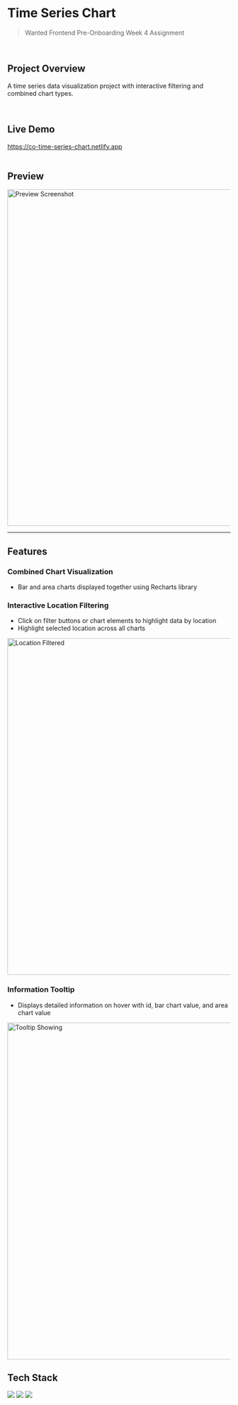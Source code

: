 # Time Series Chart

<!--
> 원티드 프리온보딩 4주차 과제
>-->
> Wanted Frontend Pre-Onboarding Week 4 Assignment

<br/>

## Project Overview

<!--- 주어진 데이터를 활용해 시계열 차트를 구현한 프로젝트-->
A time series data visualization project with interactive filtering and combined chart types.

<br/>

## Live Demo

https://co-time-series-chart.netlify.app
<br/>
<br/>


## Preview

<img width="760" alt="Preview Screenshot" src="https://github.com/user-attachments/assets/de50f3c9-2026-4e58-b42b-af4490d4be5b" />
<br/>

<!--
## 로컬 실행 방법

1. 본 repository를 clone 합니다.

```bash
$ git clone https://github.com/creamy-ocean/time-series-chart
```

2. 의존성 패키지를 설치합니다.

```bash
npm install
```

3. 개발 서버를 실행합니다.

```bash
npm start
```

<br/>-->

---

## Features

<!--
- Recharts 라이브러리를 이용해 구현한 시계열 차트
  - bar, area 복합 차트 구현
- 차트 하이라이트 기능
  - 필터링 버튼을 클릭하면 동일한 값을 가진 차트만 하이라이트 되는 기능
  - 차트 클릭 시 동일한 값을 가진 차트만 하이라이트 되는 기능-->
  
### Combined Chart Visualization
- Bar and area charts displayed together using Recharts library

### Interactive Location Filtering
- Click on filter buttons or chart elements to highlight data by location
- Highlight selected location across all charts
<img width="760" alt="Location Filtered" src="https://github.com/user-attachments/assets/29aff3eb-9e86-4f9d-841b-35d0a0858b2b" />

### Information Tooltip
- Displays detailed information on hover with id, bar chart value, and area chart value
<img width="760" alt="Tooltip Showing" src="https://github.com/user-attachments/assets/5f06c732-e8c3-42a0-a4c5-2c7ab533efee" />


<br/>

## Tech Stack

<div>
  <img src="https://img.shields.io/badge/react-61DAFB?style=flat&logo=react&logoColor=white">
  <img src="https://img.shields.io/badge/typescript-3178C6?style=flat&logo=typescript&logoColor=white">
  <img src="https://img.shields.io/badge/styled components-DB7093?style=flat&logo=styledcomponents&logoColor=white">
</div>
